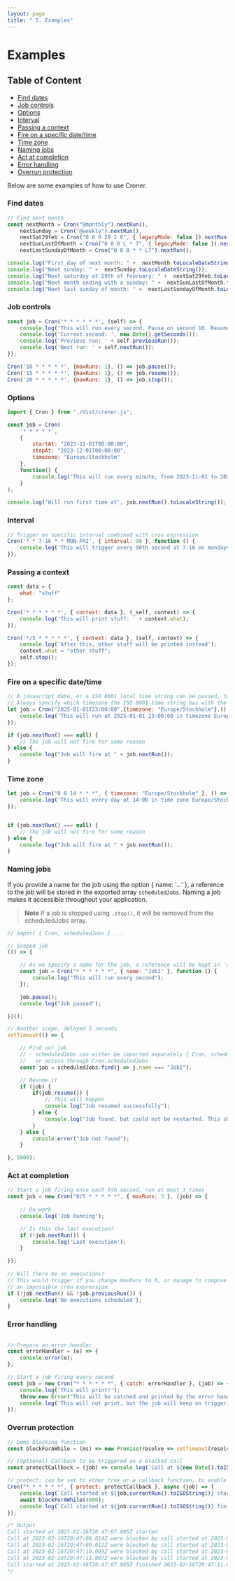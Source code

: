 ```yaml
---
layout: page
title: " 5. Examples"
---
```


# Examples

## Table of Content

*  [Find dates](#find-dates)
*  [Job controls](#job-controls)
*  [Options](#options)
*  [Interval](#interval)
*  [Passing a context](#passing-a-context)
*  [Fire on a specific date/time](#fire-on-a-specific-datetime)
*  [Time zone](#time-zone)
*  [Naming jobs](#naming-jobs)
*  [Act at completion](#act-at-completion)
*  [Error handling](#error-handling)
*  [Overrun protection](#over-run-protection)

Below are some examples of how to use Croner.

### Find dates
```javascript
// Find next month
const nextMonth = Cron("@monthly").nextRun(),
	nextSunday = Cron("@weekly").nextRun(),
	nextSat29feb = Cron("0 0 0 29 2 6", { legacyMode: false }).nextRun(),
	nextSunLastOfMonth = Cron("0 0 0 L * 7", { legacyMode: false }).nextRun(),
    nextLastSundayOfMonth = Cron("0 0 0 * * L7").nextRun();

console.log("First day of next month: " +  nextMonth.toLocaleDateString());
console.log("Next sunday: " +  nextSunday.toLocaleDateString());
console.log("Next saturday at 29th of february: " +  nextSat29feb.toLocaleDateString());  // 2048-02-29
console.log("Next month ending with a sunday: " +  nextSunLastOfMonth.toLocaleDateString());
console.log("Next last sunday of month: " +  nextLastSundayOfMonth.toLocaleDateString());
```

### Job controls
```javascript
const job = Cron('* * * * * *', (self) => {
	console.log('This will run every second. Pause on second 10. Resume on 15. And quit on 20.');
	console.log('Current second: ', new Date().getSeconds());
	console.log('Previous run: ' + self.previousRun());
	console.log('Next run: ' + self.nextRun());
});

Cron('10 * * * * *', {maxRuns: 1}, () => job.pause());
Cron('15 * * * * *', {maxRuns: 1}, () => job.resume());
Cron('20 * * * * *', {maxRuns: 1}, () => job.stop());
```

### Options
```javascript
import { Cron } from "./dist/croner.js";

const job = Cron(
	'* * * * *', 
	{
		startAt: "2023-11-01T00:00:00", 
		stopAt: "2023-12-01T00:00:00",
		timezone: "Europe/Stockholm"
	},
	function() {
		console.log('This will run every minute, from 2023-11-01 to 2023-12-01 00:00:00');
	}
);

console.log('Will run first time at', job.nextRun().toLocaleString());
```

### Interval
```javascript
// Trigger on specific interval combined with cron expression
Cron('* * 7-16 * * MON-FRI', { interval: 90 }, function () {
	console.log('This will trigger every 90th second at 7-16 on mondays to fridays.');
});
```

### Passing a context
```javascript
const data = {
	what: "stuff"
};

Cron('* * * * * *', { context: data }, (_self, context) => {
	console.log('This will print stuff: ' + context.what);
});

Cron('*/5 * * * * *', { context: data }, (self, context) => {
	console.log('After this, other stuff will be printed instead');
	context.what = "other stuff";
	self.stop();
});
```

### Fire on a specific date/time
```javascript
// A javascript date, or a ISO 8601 local time string can be passed, to fire a function once. 
// Always specify which timezone the ISO 8601 time string has with the timezone option.
let job = Cron("2025-01-01T23:00:00",{timezone: "Europe/Stockholm"},() => {
	console.log('This will run at 2025-01-01 23:00:00 in timezone Europe/Stockholm');
});

if (job.nextRun() === null) {
	// The job will not fire for some reason
} else {
	console.log("Job will fire at " + job.nextRun());
}
```

### Time zone
```javascript
let job = Cron("0 0 14 * * *", { timezone: "Europe/Stockholm" }, () => {
	console.log('This will every day at 14:00 in time zone Europe/Stockholm');
});


if (job.nextRun() === null) {
	// The job will not fire for some reason
} else {
	console.log("Job will fire at " + job.nextRun());
}
```

### Naming jobs

If you provide a name for the job using the option { name: '...' }, a reference to the job will be stored in the exported array `scheduledJobs`. Naming a job makes it accessible throughout your application.

> **Note**
> If a job is stopped using `.stop()`, it will be removed from the scheduledJobs array.


```javascript
// import { Cron, scheduledJobs } ...

// Scoped job
(() => {

	// As we specify a name for the job, a reference will be kept in `scheduledJobs`
	const job = Cron("* * * * * *", { name: "Job1" }, function () {
		console.log("This will run every second");
	});

	job.pause();
	console.log("Job paused");

})();

// Another scope, delayed 5 seconds
setTimeout(() => {

	// Find our job
	// - scheduledJobs can either be imported separately { Cron, scheduledJobs }
	//   or access through Cron.scheduledJobs
	const job = scheduledJobs.find(j => j.name === "Job1");

	// Resume it
	if (job) {
		if(job.resume()) {
			// This will happen
			console.log("Job resumed successfully");
		} else {
			console.log("Job found, but could not be restarted. This should never happen, as the named jobs is _removed_ when using `.stop()`.");
		}
	} else {
		console.error("Job not found");
	}

}, 5000);

```

### Act at completion

```javascript
// Start a job firing once each 5th second, run at most 3 times
const job = new Cron("0/5 * * * * *", { maxRuns: 3 }, (job) => {
    
    // Do work
    console.log('Job Running');

    // Is this the last execution?
    if (!job.nextRun()) {
        console.log('Last execution');
    }

});
 
// Will there be no executions? 
// This would trigger if you change maxRuns to 0, or manage to compose 
// an impossible cron expression.
if (!job.nextRun() && !job.previousRun()) {
    console.log('No executions scheduled');
}
```

### Error handling

```javascript

// Prepare an error handler
const errorHandler = (e) => {
	console.error(e);
};

// Start a job firing every second
const job = new Cron("* * * * * *", { catch: errorHandler }, (job) => {
	console.log('This will print!');
	throw new Error("This will be catched and printed by the error handler");
	console.log('This will not print, but the job will keep on triggering');
});

```

### Overrun protection

```javascript
// Demo blocking function
const blockForAWhile = (ms) => new Promise(resolve => setTimeout(resolve, ms));

// (Optional) Callback to be triggered on a blocked call
const protectCallback = (job) => console.log(`Call at ${new Date().toISOString()} were blocked by call started at ${job.currentRun().toISOString()}`);

// protect: can be set to ether true or a callback function, to enable over-run protection
Cron("* * * * * *", { protect: protectCallback }, async (job) => {
    console.log(`Call started at ${job.currentRun().toISOString()} started`);
    await blockForAWhile(4000);
    console.log(`Call started at ${job.currentRun().toISOString()} finished ${new Date().toISOString()}`);
});

/* Output
Call started at 2023-02-16T20:47:07.005Z started
Call at 2023-02-16T20:47:08.014Z were blocked by call started at 2023-02-16T20:47:07.005Z
Call at 2023-02-16T20:47:09.012Z were blocked by call started at 2023-02-16T20:47:07.005Z
Call at 2023-02-16T20:47:10.009Z were blocked by call started at 2023-02-16T20:47:07.005Z
Call at 2023-02-16T20:47:11.007Z were blocked by call started at 2023-02-16T20:47:07.005Z
Call started at 2023-02-16T20:47:07.005Z finished 2023-02-16T20:47:11.039Z
*/
```